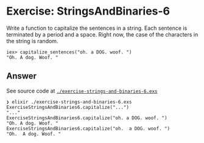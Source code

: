 # Exercise: StringsAndBinaries-6

Write a function to capitalize the sentences in a string. Each sentence is terminated by a period and a space. Right now, the case of the characters in the string is random.
```
iex> capitalize_sentences("oh. a DOG. woof. ")
"Oh. A dog. Woof. "
```

## Answer

See source code at [`./exercise-strings-and-binaries-6.exs`](./exercise-strings-and-binaries-6.exs)

```
❯ elixir ./exercise-strings-and-binaries-6.exs
ExerciseStringsAndBinaries6.capitalize("...")
"..."
ExerciseStringsAndBinaries6.capitalize("oh. a DOG. woof. ")
"Oh. A dog. Woof. "
ExerciseStringsAndBinaries6.capitalize("oh.  a DOG. woof. ")
"Oh.  A dog. Woof. "
```

